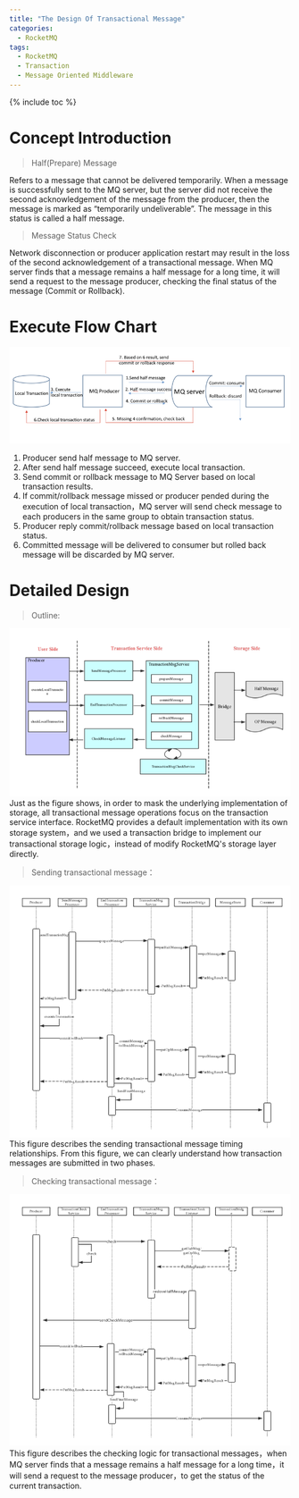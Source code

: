 ```yaml
---
title: "The Design Of Transactional Message"
categories:
  - RocketMQ
tags:
  - RocketMQ
  - Transaction
  - Message Oriented Middleware
---
```



{% include toc %}
# Concept Introduction

>Half(Prepare) Message

Refers to a message that cannot be delivered temporarily. When a message is successfully sent to the MQ server, but the server did not receive the second acknowledgement of the message from the producer, then the message is marked as “temporarily undeliverable”. The message in this status is called a half message.

>Message Status Check 

Network disconnection or producer application restart may result in the loss of the second acknowledgement of a transactional message. When MQ server finds that a message remains a half message for a long time, it will send a request to the message producer, checking the final status of the message (Commit or Rollback).

# Execute Flow Chart  

![screenshot](/assets/images/blog/transaction-execute-flow.png)  
1. Producer send half message to MQ server.  
2. After send half message succeed, execute local transaction.  
3. Send commit or rollback message to MQ Server based on local transaction results.  
4. If commit/rollback message missed or producer pended during the execution of local transaction，MQ server will send check message to each producers in the same group to obtain transaction status.  
5. Producer reply commit/rollback message based on local transaction status.  
6. Committed message will be delivered to consumer but rolled back message will be discarded by MQ server.  


# Detailed Design
>Outline:  

![screenshot](/assets/images/blog/transaction-outline-design.png)  
Just as the figure shows, in order to mask the underlying implementation of storage, all transactional message operations focus on the transaction service interface.
RocketMQ provides a default implementation with its own storage system，and we used a transaction bridge to implement our transactional storage logic，instead of modify RocketMQ's storage layer directly. 

> Sending transactional message：

![screenshot](/assets/images/blog/sending-transactional-message.png)  
This figure describes the sending transactional message timing relationships. From this figure, we can clearly understand how transaction messages are submitted in two phases.
> Checking transactional message：

![screenshot](/assets/images/blog/checking-transactional-message.png)  
This figure describes the checking logic for transactional messages，when MQ server finds that a message remains a half message for a long time，it will send a request to the message producer，to get the status of the current transaction.